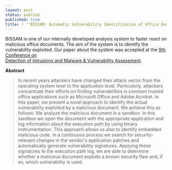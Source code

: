 ```yaml
---
layout: post
status: publish
published: true
title: ! '"BISSAM: Automatic Vulnerability Identification of Office Documents"'
---
```

<p>BISSAM is one of our internally developed analysis system to faster react on malicious office documents. The aim of the system is to identify the vulnerability exploited. Our paper about the system was accepted at the <a href="http://www.syssec-project.eu/dimva-2012/" title="9th Conference on Detection of Intrusions and Malware & Vulnerability Assessment" target="_blank">9th Conference on<br />
Detection of Intrusions and Malware & Vulnerability Assessment</a>. </p>
<p><strong>Abstract</strong></p>
<blockquote><p>In recent years attackers have changed their attack vector from the operating system level to the application level. Particularly, attackers concentrate their efforts on finding vulnerabilities in common trusted office applications such as Microsoft Office and Adobe Acrobat. In this paper, we present a novel approach to identify the actual vulnerability exploited by a malicious document. We achieve this as follows: We analyze the malicious document in a sandbox. In this sandbox we open the document with the appropriate application and log information about the execution path by using binary instrumentation. This approach allows us also to identify embedded malicious code. In a continuous process we search for security-relevant changes in the vendor's application patches and automatically generate vulnerability signatures. Applying these signatures to the execution path log, we are able to determine whether a malicious document exploits a known security flaw and, if so, which vulnerability is used.</blockquote></p>
